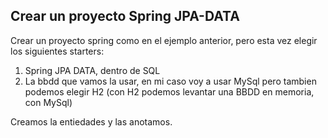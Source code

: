 Crear un proyecto Spring JPA-DATA
-
Crear un proyecto spring como en el ejemplo anterior, pero esta
vez elegir los siguientes starters:

1. Spring JPA DATA, dentro de SQL
2. La bbdd que vamos la usar, en mi caso voy a usar MySql pero 
tambien podemos elegir H2 (con H2 podemos levantar una BBDD en 
memoria, con MySql)

Creamos la entiedades y las anotamos.